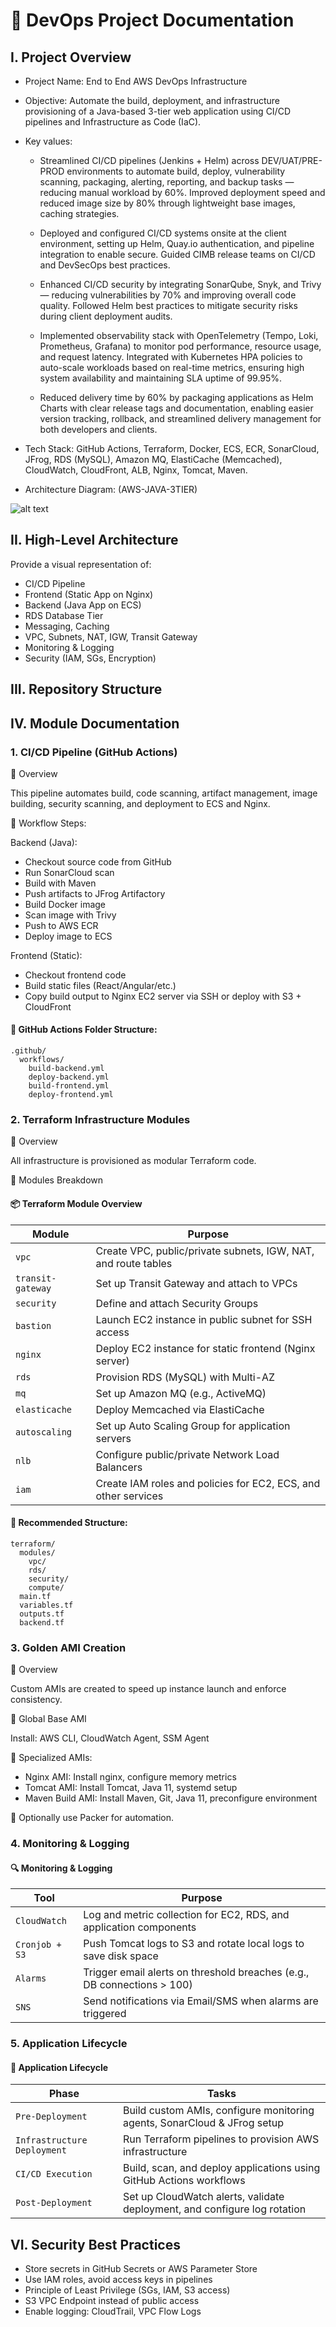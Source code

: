 # 📘 DevOps Project Documentation

## I. Project Overview

- Project Name: End to End AWS DevOps Infrastructure

- Objective: Automate the build, deployment, and infrastructure provisioning of a Java-based 3-tier web application using CI/CD pipelines and Infrastructure as Code (IaC).

- Key values:
    - Streamlined CI/CD pipelines (Jenkins + Helm) across DEV/UAT/PRE-PROD environments to automate build, deploy, vulnerability scanning, packaging, alerting, reporting, and backup tasks — reducing manual workload by 60%. Improved deployment speed and reduced image size by 80% through lightweight base images, caching strategies.

    - Deployed and configured CI/CD systems onsite at the client environment, setting up Helm, Quay.io authentication, and pipeline integration to enable secure. Guided CIMB release teams on CI/CD and DevSecOps best practices.

    - Enhanced CI/CD security by integrating SonarQube, Snyk, and Trivy — reducing vulnerabilities by 70% and improving overall code quality. Followed Helm best practices to mitigate security risks during client deployment audits.
    
    - Implemented observability stack with OpenTelemetry (Tempo, Loki, Prometheus, Grafana) to monitor pod performance, resource usage, and request latency. Integrated with Kubernetes HPA policies to auto-scale workloads based on real-time metrics, ensuring high system availability and maintaining SLA uptime of 99.95%.
    
    - Reduced delivery time by 60% by packaging applications as Helm Charts with clear release tags and documentation, enabling easier version tracking, rollback, and streamlined delivery management for both developers and clients.

- Tech Stack: GitHub Actions, Terraform, Docker, ECS, ECR, SonarCloud, JFrog, RDS (MySQL), Amazon MQ, ElastiCache (Memcached), CloudWatch, CloudFront, ALB, Nginx, Tomcat, Maven.

- Architecture Diagram: (AWS-JAVA-3TIER)

![alt text](End-to-End-AWS-DevOps-Infrastructure.drawio.svg)


## II. High-Level Architecture

Provide a visual representation of:

- CI/CD Pipeline
- Frontend (Static App on Nginx)
- Backend (Java App on ECS)
- RDS Database Tier
- Messaging, Caching
- VPC, Subnets, NAT, IGW, Transit Gateway
- Monitoring & Logging
- Security (IAM, SGs, Encryption)


## III. Repository Structure


## IV. Module Documentation

### 1. CI/CD Pipeline (GitHub Actions)

🔹 Overview

This pipeline automates build, code scanning, artifact management, image building, security scanning, and deployment to ECS and Nginx.

🔸 Workflow Steps:

Backend (Java):

- Checkout source code from GitHub
- Run SonarCloud scan
- Build with Maven
- Push artifacts to JFrog Artifactory
- Build Docker image
- Scan image with Trivy
- Push to AWS ECR
- Deploy image to ECS

Frontend (Static):

- Checkout frontend code
- Build static files (React/Angular/etc.)
- Copy build output to Nginx EC2 server via SSH or deploy with S3 + CloudFront

#### 📁 GitHub Actions Folder Structure:

```
.github/
  workflows/
    build-backend.yml
    deploy-backend.yml
    build-frontend.yml
    deploy-frontend.yml

```

### 2. Terraform Infrastructure Modules

🔹 Overview

All infrastructure is provisioned as modular Terraform code.

🔸 Modules Breakdown

#### 📦 Terraform Module Overview

| Module         | Purpose                                                         |
|----------------|-----------------------------------------------------------------|
| `vpc`          | Create VPC, public/private subnets, IGW, NAT, and route tables  |
| `transit-gateway` | Set up Transit Gateway and attach to VPCs                     |
| `security`     | Define and attach Security Groups                               |
| `bastion`      | Launch EC2 instance in public subnet for SSH access             |
| `nginx`        | Deploy EC2 instance for static frontend (Nginx server)          |
| `rds`          | Provision RDS (MySQL) with Multi-AZ                             |
| `mq`           | Set up Amazon MQ (e.g., ActiveMQ)                               |
| `elasticache`  | Deploy Memcached via ElastiCache                                |
| `autoscaling`  | Set up Auto Scaling Group for application servers               |
| `nlb`          | Configure public/private Network Load Balancers                 |
| `iam`          | Create IAM roles and policies for EC2, ECS, and other services  |


#### 📁 Recommended Structure:

```
terraform/
  modules/
    vpc/
    rds/
    security/
    compute/
  main.tf
  variables.tf
  outputs.tf
  backend.tf

```

### 3. Golden AMI Creation

🔹 Overview

Custom AMIs are created to speed up instance launch and enforce consistency.

🔸 Global Base AMI

Install: AWS CLI, CloudWatch Agent, SSM Agent

🔸 Specialized AMIs:

- Nginx AMI: Install nginx, configure memory metrics
- Tomcat AMI: Install Tomcat, Java 11, systemd setup
- Maven Build AMI: Install Maven, Git, Java 11, preconfigure environment

📌 Optionally use Packer for automation.

### 4. Monitoring & Logging

#### 🔍 Monitoring & Logging

| Tool           | Purpose                                                                 |
|----------------|-------------------------------------------------------------------------|
| `CloudWatch`   | Log and metric collection for EC2, RDS, and application components       |
| `Cronjob + S3` | Push Tomcat logs to S3 and rotate local logs to save disk space         |
| `Alarms`       | Trigger email alerts on threshold breaches (e.g., DB connections > 100) |
| `SNS`          | Send notifications via Email/SMS when alarms are triggered              |


### 5. Application Lifecycle

#### 🔄 Application Lifecycle

| Phase                   | Tasks                                                                 |
|-------------------------|-----------------------------------------------------------------------|
| `Pre-Deployment`        | Build custom AMIs, configure monitoring agents, SonarCloud & JFrog setup |
| `Infrastructure Deployment` | Run Terraform pipelines to provision AWS infrastructure               |
| `CI/CD Execution`       | Build, scan, and deploy applications using GitHub Actions workflows   |
| `Post-Deployment`       | Set up CloudWatch alerts, validate deployment, and configure log rotation |


## VI. Security Best Practices

- Store secrets in GitHub Secrets or AWS Parameter Store
- Use IAM roles, avoid access keys in pipelines
- Principle of Least Privilege (SGs, IAM, S3 access)
- S3 VPC Endpoint instead of public access
- Enable logging: CloudTrail, VPC Flow Logs

